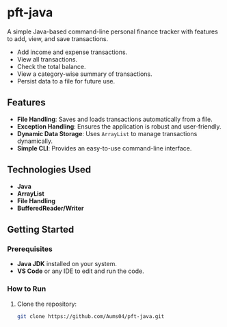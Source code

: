 # pft-java
A simple Java-based command-line personal finance tracker with features to add, view, and save transactions.
- Add income and expense transactions.
- View all transactions.
- Check the total balance.
- View a category-wise summary of transactions.
- Persist data to a file for future use.

## Features

- **File Handling**: Saves and loads transactions automatically from a file.
- **Exception Handling**: Ensures the application is robust and user-friendly.
- **Dynamic Data Storage**: Uses `ArrayList` to manage transactions dynamically.
- **Simple CLI**: Provides an easy-to-use command-line interface.

## Technologies Used

- **Java**
- **ArrayList**
- **File Handling**
- **BufferedReader/Writer**

## Getting Started

### Prerequisites

- **Java JDK** installed on your system.
- **VS Code** or any IDE to edit and run the code.

### How to Run

1. Clone the repository:
   ```bash
   git clone https://github.com/Aums04/pft-java.git
